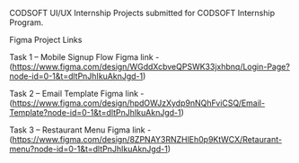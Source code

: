   CODSOFT
  UI/UX Internship Projects submitted for CODSOFT Internship Program.

  Figma Project Links

  Task 1 – Mobile Signup Flow
  Figma link - (https://www.figma.com/design/WGddXcbveQPSWK33jxhbnq/Login-Page?node-id=0-1&t=dltPnJhIkuAknJgd-1)

  Task 2 – Email Template
  Figma link - (https://www.figma.com/design/hpdOWJzXydp9nNQhFviCSQ/Email-Template?node-id=0-1&t=dltPnJhIkuAknJgd-1)

  Task 3 – Restaurant Menu
  Figma link - (https://www.figma.com/design/8ZPNAY3RNZHlEh0p9KtWCX/Retaurant-menu?node-id=0-1&t=dltPnJhIkuAknJgd-1)

